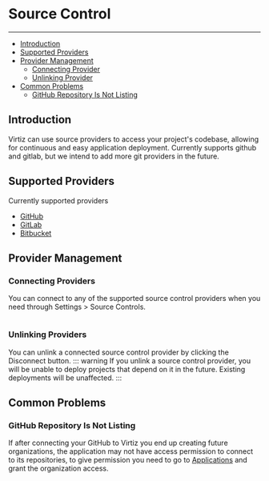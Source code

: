 # Source Control

---

- [Introduction](#introduction)
- [Supported Providers](#supported-providers)
- [Provider Management](#provider-management)
  - [Connecting Provider](#connecting-providers)
  - [Unlinking Provider](#unlinking-providers)
- [Common Problems](#common-problems)
  - [GitHub Repository Is Not Listing](#github-repository-is-not-listing)

## Introduction

Virtiz can use source providers to access your project's codebase, allowing for continuous and easy application deployment. Currently supports github and gitlab, but we intend to add more git providers in the future.

## Supported Providers

Currently supported providers

- [GitHub](https://github.com)
- [GitLab](https://gitlab.com)
- [Bitbucket](https://bitbucket.com)

## Provider Management

### Connecting Providers

You can connect to any of the supported source control providers when you need through Settings > Source Controls.

<img :src="$withBase('/assets/img/docs/setting-source-control.png')"  width="350">

### Unlinking Providers

You can unlink a connected source control provider by clicking the Disconnect button.
::: warning
If you unlink a source control provider, you will be unable to deploy projects that depend on it in the future. Existing deployments will be unaffected.
:::

## Common Problems

### GitHub Repository Is Not Listing

If after connecting your GitHub to Virtiz you end up creating future organizations, 
the application may not have access permission to connect to its repositories, to give permission you need to go to [Applications](https://github.com/settings/connections/applications/de1ff91925f0a5fd5c19)
and grant the organization access.
